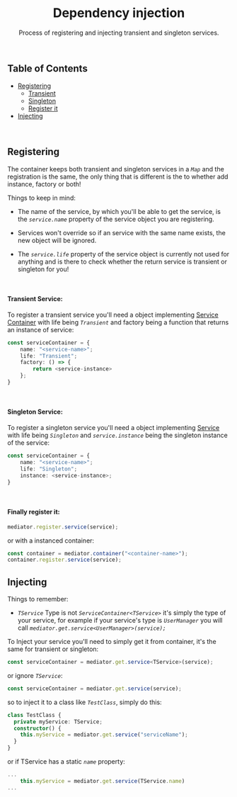 <h1 align="center">
   <b>
        Dependency injection
    </b>
</h1>

<p align="center">Process of registering and injecting transient and singleton services.</p>
<br />

## Table of Contents

- [Registering](#registering)
  - [Transient](#transient-service)
  - [Singleton](#singleton-service)
  - [Register it](#finally-register-it)
- [Injecting](#injecting)

<br />

## Registering

The container keeps both transient and singleton services in a _`Map`_ and the registration is the same, the only thing that is different is the to whether add instance, factory or both!

Things to keep in mind:

- The name of the service, by which you'll be able to get the service, is the _`service.name`_ property of the service object you are registering.

- Services won't override so if an service with the same name exists, the new object will be ignored.

- The _`service.life`_ property of the service object is currently not used for anything and is there to check whether the return service is transient or singleton for you!

<br />

#### <b>Transient Service</b>:

To register a transient service you'll need a object implementing [Service Container](../src/types/di/serviceContainer.ts) with life being _`Transient`_ and factory being a function that returns an instance of service:

```ts
const serviceContainer = {
    name: "<service-name>";
    life: "Transient";
    factory: () => {
        return <service-instance>
    };
}
```

<br />

#### <b>Singleton Service</b>:

To register a singleton service you'll need a object implementing [Service](../src/types/di/serviceContainer.ts) with life being _`Singleton`_ and _`service.instance`_ being the singleton instance of the service:

```ts
const serviceContainer = {
    name: "<service-name>";
    life: "Singleton";
    instance: <service-instance>;
}
```

<br />

#### <b>Finally register it</b>:

```ts
mediator.register.service(service);
```

or with a instanced container:

```ts
const container = mediator.container("<container-name>");
container.register.service(service);
```

## Injecting

Things to remember:

- _`TService`_ Type is not _`ServiceContainer<TService>`_ it's simply the type of your service, for example if your service's type is _`UserManager`_ you will call _`mediator.get.service<UserManager>(service);`_

To Inject your service you'll need to simply get it from container, it's the same for transient or singleton:

```ts
const serviceContainer = mediator.get.service<TService>(service);
```

or ignore _`TService`_:

```ts
const serviceContainer = mediator.get.service(service);
```

so to inject it to a class like _`TestClass`_, simply do this:

```ts
class TestClass {
  private myService: TService;
  constructor() {
    this.myService = mediator.get.service("serviceName");
  }
}
```

or if TService has a static _`name`_ property:

```ts
...
    this.myService = mediator.get.service(TService.name)
...
```

<br />
